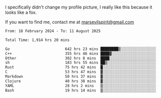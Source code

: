 I specifically didn't change my profile picture, I really like this because it looks like a fox.

If you want to find me, contact me at marsevilspirit@gmail.com

<!--START_SECTION:waka-->

```txt
From: 18 February 2024 - To: 11 August 2025

Total Time: 1,914 hrs 20 mins

Go                         642 hrs 23 mins ████████▒░░░░░░░░░░░░░░░░   33.56 %
C++                        355 hrs 46 mins ████▓░░░░░░░░░░░░░░░░░░░░   18.58 %
Other                      302 hrs 8 mins  ████░░░░░░░░░░░░░░░░░░░░░   15.78 %
sh                         183 hrs 55 mins ██▒░░░░░░░░░░░░░░░░░░░░░░   09.61 %
Rust                       75 hrs 42 mins  █░░░░░░░░░░░░░░░░░░░░░░░░   03.95 %
C                          53 hrs 47 mins  ▓░░░░░░░░░░░░░░░░░░░░░░░░   02.81 %
Markdown                   50 hrs 37 mins  ▓░░░░░░░░░░░░░░░░░░░░░░░░   02.64 %
Clojure                    40 hrs 38 mins  ▓░░░░░░░░░░░░░░░░░░░░░░░░   02.12 %
YAML                       28 hrs 2 mins   ▒░░░░░░░░░░░░░░░░░░░░░░░░   01.46 %
Bash                       19 hrs 14 mins  ▒░░░░░░░░░░░░░░░░░░░░░░░░   01.01 %
```

<!--END_SECTION:waka-->
